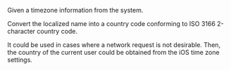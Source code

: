 Given a timezone information from the system.

Convert the localized name into a country code conforming to ISO 3166 2-character country code.

It could be used in cases where a network request is not desirable. Then, the country of the current user could be obtained from the iOS time zone settings.
